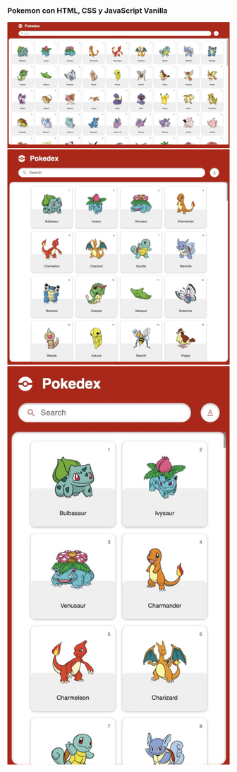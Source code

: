 ### Pokemon con HTML, CSS y JavaScript Vanilla

<img src="./img/Modo_Web.jpeg" alt="WEB" style: width:500px/>


<img src="./img/Modo_Tablet.jpeg" alt="TABLET"/>

<img src="./img/Modo_Mobile.jpeg" alt="MOBILE"/>
